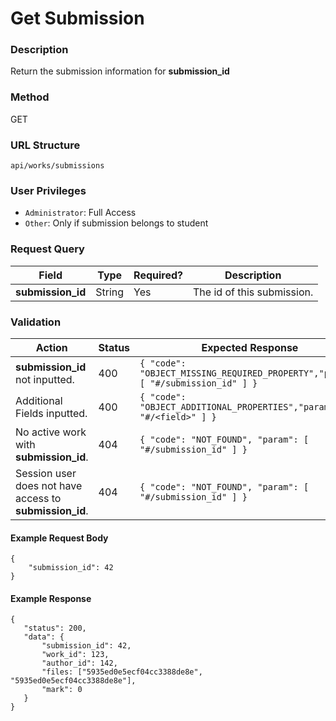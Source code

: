 Get Submission
===
### Description
Return the submission information for **submission_id**

### Method
GET

### URL Structure
`api/works/submissions`

### User Privileges
* `Administrator`: Full Access
* `Other`: Only if submission belongs to student

### Request Query
| Field             | Type   | Required? | Description                |
|-------------------|--------|-----------|----------------------------|
| **submission_id** | String | Yes       | The id of this submission. |

### Validation
| Action                                                  | Status | Expected Response                                                               |
|---------------------------------------------------------|--------|---------------------------------------------------------------------------------|
| **submission_id** not inputted.                         | 400    | `{ "code": "OBJECT_MISSING_REQUIRED_PROPERTY","param": [ "#/submission_id" ] }` |
| Additional Fields inputted.                             | 400    | `{ "code": "OBJECT_ADDITIONAL_PROPERTIES","param": [ "#/<field>" ] }`           |
| No active work with **submission_id**.                  | 404    | `{ "code": "NOT_FOUND", "param": [ "#/submission_id" ] }`                       |
| Session user does not have access to **submission_id**. | 404    | `{ "code": "NOT_FOUND", "param": [ "#/submission_id" ] }`                       |

#### Example Request Body
```
{
    "submission_id": 42
}
```
#### Example Response
```
{
   "status": 200,
   "data": {
       "submission_id": 42,
       "work_id": 123,
       "author_id": 142,
       "files: ["5935ed0e5ecf04cc3388de8e", "5935ed0e5ecf04cc3388de8e"],
       "mark": 0
   }
}
```
